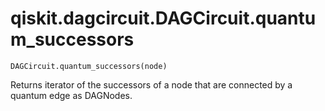 # qiskit.dagcircuit.DAGCircuit.quantum\_successors

`DAGCircuit.quantum_successors(node)`

Returns iterator of the successors of a node that are connected by a quantum edge as DAGNodes.
